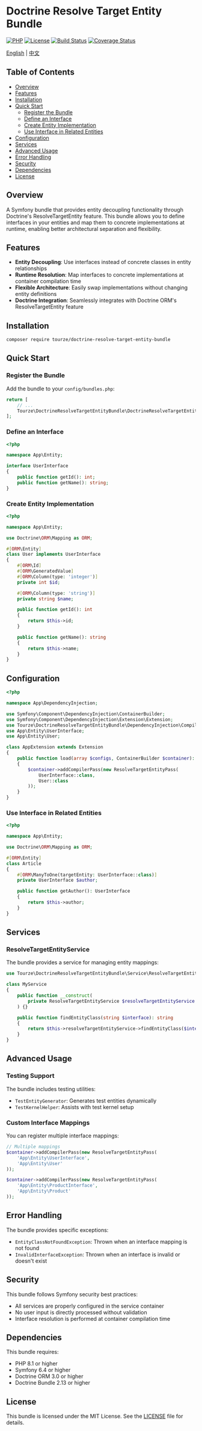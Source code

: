 # Doctrine Resolve Target Entity Bundle

[![PHP](https://img.shields.io/badge/php-%5E8.1-777BB4.svg)](https://php.net)
[![License](https://img.shields.io/badge/license-MIT-green.svg)](LICENSE)
[![Build Status](https://github.com/tourze/php-monorepo/workflows/CI/badge.svg)](
https://github.com/tourze/php-monorepo/actions)
[![Coverage Status](https://coveralls.io/repos/github/tourze/php-monorepo/badge.svg?branch=master)](
https://coveralls.io/github/tourze/php-monorepo?branch=master)

[English](README.md) | [中文](README.zh-CN.md)

## Table of Contents

- [Overview](#overview)
- [Features](#features)
- [Installation](#installation)
- [Quick Start](#quick-start)
  - [Register the Bundle](#register-the-bundle)
  - [Define an Interface](#define-an-interface)
  - [Create Entity Implementation](#create-entity-implementation)
  - [Use Interface in Related Entities](#use-interface-in-related-entities)
- [Configuration](#configuration)
- [Services](#services)
- [Advanced Usage](#advanced-usage)
- [Error Handling](#error-handling)
- [Security](#security)
- [Dependencies](#dependencies)
- [License](#license)

## Overview

A Symfony bundle that provides entity decoupling functionality through Doctrine's 
ResolveTargetEntity feature. This bundle allows you to define interfaces in your 
entities and map them to concrete implementations at runtime, enabling better 
architectural separation and flexibility.

## Features

- **Entity Decoupling**: Use interfaces instead of concrete classes in entity relationships
- **Runtime Resolution**: Map interfaces to concrete implementations at container compilation time
- **Flexible Architecture**: Easily swap implementations without changing entity definitions
- **Doctrine Integration**: Seamlessly integrates with Doctrine ORM's ResolveTargetEntity feature

## Installation

```bash
composer require tourze/doctrine-resolve-target-entity-bundle
```

## Quick Start

### Register the Bundle

Add the bundle to your `config/bundles.php`:

```php
return [
    // ...
    Tourze\DoctrineResolveTargetEntityBundle\DoctrineResolveTargetEntityBundle::class => ['all' => true],
];
```

### Define an Interface

```php
<?php

namespace App\Entity;

interface UserInterface
{
    public function getId(): int;
    public function getName(): string;
}
```

### Create Entity Implementation

```php
<?php

namespace App\Entity;

use Doctrine\ORM\Mapping as ORM;

#[ORM\Entity]
class User implements UserInterface
{
    #[ORM\Id]
    #[ORM\GeneratedValue]
    #[ORM\Column(type: 'integer')]
    private int $id;

    #[ORM\Column(type: 'string')]
    private string $name;

    public function getId(): int
    {
        return $this->id;
    }

    public function getName(): string
    {
        return $this->name;
    }
}
```

## Configuration

```php
<?php

namespace App\DependencyInjection;

use Symfony\Component\DependencyInjection\ContainerBuilder;
use Symfony\Component\DependencyInjection\Extension\Extension;
use Tourze\DoctrineResolveTargetEntityBundle\DependencyInjection\Compiler\ResolveTargetEntityPass;
use App\Entity\UserInterface;
use App\Entity\User;

class AppExtension extends Extension
{
    public function load(array $configs, ContainerBuilder $container): void
    {
        $container->addCompilerPass(new ResolveTargetEntityPass(
            UserInterface::class,
            User::class
        ));
    }
}
```

### Use Interface in Related Entities

```php
<?php

namespace App\Entity;

use Doctrine\ORM\Mapping as ORM;

#[ORM\Entity]
class Article
{
    #[ORM\ManyToOne(targetEntity: UserInterface::class)]
    private UserInterface $author;

    public function getAuthor(): UserInterface
    {
        return $this->author;
    }
}
```

## Services

### ResolveTargetEntityService

The bundle provides a service for managing entity mappings:

```php
use Tourze\DoctrineResolveTargetEntityBundle\Service\ResolveTargetEntityService;

class MyService
{
    public function __construct(
        private ResolveTargetEntityService $resolveTargetEntityService
    ) {}

    public function findEntityClass(string $interface): string
    {
        return $this->resolveTargetEntityService->findEntityClass($interface);
    }
}
```

## Advanced Usage

### Testing Support

The bundle includes testing utilities:

- `TestEntityGenerator`: Generates test entities dynamically
- `TestKernelHelper`: Assists with test kernel setup

### Custom Interface Mappings

You can register multiple interface mappings:

```php
// Multiple mappings
$container->addCompilerPass(new ResolveTargetEntityPass(
    'App\Entity\UserInterface',
    'App\Entity\User'
));

$container->addCompilerPass(new ResolveTargetEntityPass(
    'App\Entity\ProductInterface',
    'App\Entity\Product'
));
```

## Error Handling

The bundle provides specific exceptions:

- `EntityClassNotFoundException`: Thrown when an interface mapping is not found
- `InvalidInterfaceException`: Thrown when an interface is invalid or doesn't exist

## Security

This bundle follows Symfony security best practices:

- All services are properly configured in the service container
- No user input is directly processed without validation
- Interface resolution is performed at container compilation time

## Dependencies

This bundle requires:

- PHP 8.1 or higher
- Symfony 6.4 or higher
- Doctrine ORM 3.0 or higher
- Doctrine Bundle 2.13 or higher

## License

This bundle is licensed under the MIT License. See the [LICENSE](LICENSE) file for details.